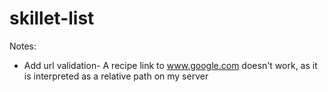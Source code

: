 # skillet-list


Notes:
- Add url validation- A recipe link to www.google.com doesn't work, as it is interpreted as a relative path on my server